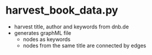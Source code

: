 # harvest_book_data.py

* harvest title, author and keywords from dnb.de
* generates graphML file 
  * nodes as keywords
  * nodes from the same title are connected by edges
